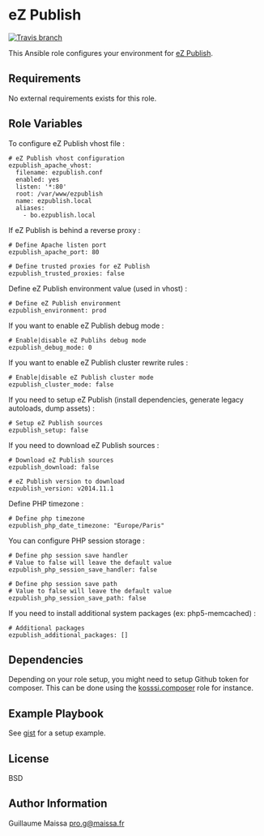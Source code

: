 eZ Publish
==========
[![Travis branch](https://img.shields.io/travis/GMaissa/ansible-role-ezpublish5/master.svg)](https://travis-ci.org/GMaissa/ansible-role-ezpublish5)

This Ansible role configures your environment for [eZ Publish](http://www.ez.no).


Requirements
------------

No external requirements exists for this role.


Role Variables
--------------

To configure eZ Publish vhost file :

    # eZ Publish vhost configuration
    ezpublish_apache_vhost:
      filename: ezpublish.conf
      enabled: yes
      listen: '*:80'
      root: /var/www/ezpublish
      name: ezpublish.local
      aliases:
        - bo.ezpublish.local

If eZ Publish is behind a reverse proxy :

    # Define Apache listen port
    ezpublish_apache_port: 80

    # Define trusted proxies for eZ Publish
    ezpublish_trusted_proxies: false

Define eZ Publish environment value (used in vhost) :

    # Define eZ Publish environment
    ezpublish_environment: prod

If you want to enable eZ Publish debug mode :

    # Enable|disable eZ Publihs debug mode
    ezpublish_debug_mode: 0

If you want to enable eZ Publish cluster rewrite rules :

    # Enable|disable eZ Publish cluster mode
    ezpublish_cluster_mode: false

If you need to setup eZ Publish (install dependencies, generate legacy autoloads, dump assets) :

    # Setup eZ Publish sources
    ezpublish_setup: false

If you need to download eZ Publish sources :

    # Download eZ Publish sources
    ezpublish_download: false

    # eZ Publish version to download
    ezpublish_version: v2014.11.1

Define PHP timezone :

    # Define php timezone
    ezpublish_php_date_timezone: "Europe/Paris"

You can configure PHP session storage :

    # Define php session save handler
    # Value to false will leave the default value
    ezpublish_php_session_save_handler: false

    # Define php session save path
    # Value to false will leave the default value
    ezpublish_php_session_save_path: false

If you need to install additional system packages (ex: php5-memcached) :

    # Additional packages
    ezpublish_additional_packages: []


Dependencies
------------

Depending on your role setup, you might need to setup Github token for composer. This can be done using the [kosssi.composer](https://galaxy.ansible.com/list#/roles/1119) role for instance.


Example Playbook
----------------

See [gist](https://gist.github.com/GMaissa/653a5110a6b4a4200d27) for a setup example.


License
-------

BSD


Author Information
------------------

Guillaume Maissa <pro.g@maissa.fr>
